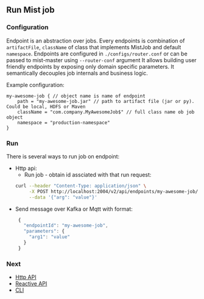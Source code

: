 ## Run Mist job

### Configuration

Endpoint is an abstraction over jobs.
Every endpoints is combination of `artifactFile`, `className` of class that implements MistJob and default `namespace`.
Endpoints are configured in `./configs/router.conf` or can be passed to mist-master using `--router-conf` argument
It allows building user friendly endpoints by exposing only domain specific parameters. It semantically decouples job internals and business logic.

Example configuration:

```hocon
my-awesome-job { // object name is name of endpoint
    path = "my-awesome-job.jar" // path to artifact file (jar or py). Could be local, HDFS or Maven
    className = "com.company.MyAwesomeJob$" // full class name ob job object
    namespace = "production-namespace"
}
```

### Run

There is several ways to run job on endpoint:

- Http api:
   - Run job - obtain id assciated with that run request:
    ```sh
    curl --header "Content-Type: application/json" \
         -X POST http://localhost:2004/v2/api/endpoints/my-awesome-job/jobs?force=true \
         --data '{"arg": "value"}'
    ```
- Send message over Kafka or Mqtt with format:
   ```javascript
    {
      "endpointId": "my-awesome-job",
      "parameters": {
        "arg1": "value"
      }
    }
   ```
### Next 
- [Http API](/docs/http_api.md)
- [Reactive API](/docs/reactive_api.md)
- [CLI](/docs/cli.md)
